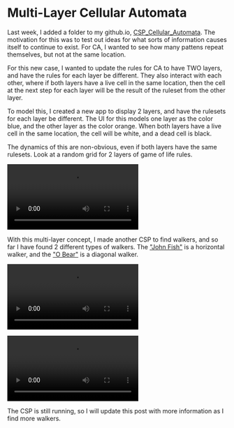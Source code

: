 # Multi-Layer Cellular Automata

Last week, I added a folder to my github.io, [CSP_Cellular_Automata](https://frankbryce.github.io/CSP_Cellular_Automata/ca.html). The motivation for this was to test out ideas for what sorts of information causes itself to continue to exist. For CA, I wanted to see how many pattens repeat themselves, but not at the same location.

For this new case, I wanted to update the rules for CA to have TWO layers, and have the rules for each layer be different. They also interact with each other, where if both layers have a live cell in the same location, then the cell at the next step for each layer will be the result of the ruleset from the other layer.

To model this, I created a new app to display 2 layers, and have the rulesets for each layer be different. The UI for this models one layer as the color blue, and the other layer as the color orange. When both layers have a live cell in the same location, the cell will be white, and a dead cell is black.

The dynamics of this are non-obvious, even if both layers have the same rulesets. Look at a random grid for 2 layers of game of life rules.

![CA_random_multi_gol](CA_random_multi_gol.mp4)

With this multi-layer concept, I made another CSP to find walkers, and so far I have found 2 different types of walkers. The ["John Fish"](https://frankbryce.github.io/csp_multi_ca/ca.html?config=%7B%22gridSize%22%3A9%2C%22gridBlue%22%3A%22000000000000000000000000000001010000000001000001010000000000000000000000000000000%22%2C%22gridOrange%22%3A%22000000000000000000000010000000001000000011100000001000000010000000000000000000000%22%2C%22wrapAround%22%3Atrue%2C%22currentBlueRulesetIndex%22%3A0%2C%22currentOrangeRulesetIndex%22%3A1%2C%22rulesets%22%3A%5B%7B%22dead%22%3A%5B0%2C0%2C0%2C1%2C0%2C0%2C0%2C0%2C0%5D%2C%22live%22%3A%5B0%2C1%2C1%2C0%2C0%2C0%2C0%2C0%2C0%5D%7D%2C%7B%22dead%22%3A%5B0%2C0%2C0%2C1%2C0%2C1%2C1%2C0%2C0%5D%2C%22live%22%3A%5B0%2C0%2C1%2C1%2C1%2C0%2C1%2C0%2C0%5D%7D%5D%7D) is a horizontal walker, and the ["O Bear"](https://frankbryce.github.io/csp_multi_ca/ca.html?config=%7B%22gridSize%22%3A9%2C%22gridBlue%22%3A%22000000000000000000000010000000000000001001000000010000000000000000000000000000000%22%2C%22gridOrange%22%3A%22000000000000000000000010000000111000001101100000110000000010000000000000000000000%22%2C%22wrapAround%22%3Atrue%2C%22currentBlueRulesetIndex%22%3A0%2C%22currentOrangeRulesetIndex%22%3A1%2C%22rulesets%22%3A%5B%7B%22dead%22%3A%5B0%2C0%2C1%2C0%2C0%2C0%2C0%2C0%2C0%5D%2C%22live%22%3A%5B0%2C1%2C0%2C0%2C0%2C0%2C1%2C0%2C0%5D%7D%2C%7B%22dead%22%3A%5B0%2C0%2C1%2C0%2C0%2C0%2C0%2C0%2C0%5D%2C%22live%22%3A%5B0%2C0%2C0%2C1%2C0%2C0%2C0%2C0%2C0%5D%7D%5D%7D) is a diagonal walker.

![CA_John_Fish](CA_John_Fish.mp4)

![CA_O_Bear](CA_O_Bear.mp4)

The CSP is still running, so I will update this post with more information as I find more walkers.
